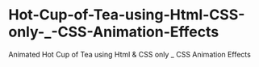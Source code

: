 # Hot-Cup-of-Tea-using-Html-CSS-only-_-CSS-Animation-Effects
Animated Hot Cup of Tea using Html &amp; CSS only _ CSS Animation Effects
